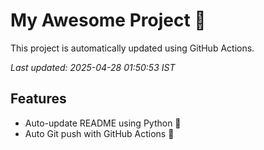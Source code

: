 # My Awesome Project 🚀

This project is automatically updated using GitHub Actions.

_Last updated: 2025-04-28 01:50:53 IST_

## Features
- Auto-update README using Python 🐍
- Auto Git push with GitHub Actions 🤖
